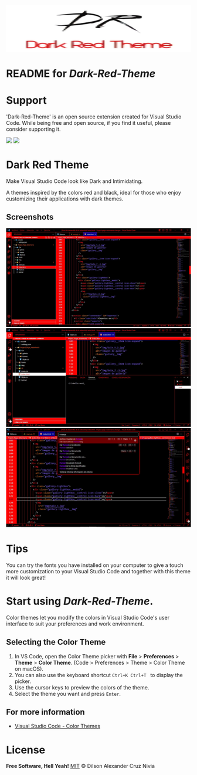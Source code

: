 ![](https://github.com/Dilson24/Dark-Red-Theme/blob/main/image/LogoMP2.png)

# README for *Dark-Red-Theme*

# Support
'Dark-Red-Theme' is an open source extension created for Visual Studio Code. While being free and open source, if you find it useful, please consider supporting it.

![](https://img.shields.io/github/stars/Dilson24/Dark-Red-Theme?style=social) ![](https://img.shields.io/visual-studio-marketplace/i/Dark-Red-Theme.Red-Dark-Theme?style=plastic)
# Dark Red Theme
Make Visual Studio Code look like Dark and Intimidating.

A themes inspired by the colors red and black, ideal for those who enjoy customizing their applications with dark themes.
## Screenshots
![View](https://github.com/Dilson24/Dark-Red-Theme/blob/main/image/vista1.JPG )
![View](https://github.com/Dilson24/Dark-Red-Theme/blob/main/image/vista2.JPG )
![View](https://github.com/Dilson24/Dark-Red-Theme/blob/main/image/vista3.JPG )

# Tips
You can try the fonts you have installed on your computer to give a touch more customization to your Visual Studio Code and together with this theme it will look great! 

# Start using *Dark-Red-Theme*. 

Color themes let you modify the colors in Visual Studio Code's user interface to suit your preferences and work environment.

## Selecting the Color Theme

1. In VS Code, open the Color Theme picker with **File** > **Preferences** > **Theme** > **Color Theme**. (Code > Preferences > Theme > Color Theme on macOS).
2. You can also use the keyboard shortcut  `Ctrl+K Ctrl+T ` to display the picker.
3. Use the cursor keys to preview the colors of the theme.
4. Select the theme you want and press `Enter`.

## For more information

* [Visual Studio Code - Color Themes](https://code.visualstudio.com/docs/getstarted/themes)

# License
**Free Software, Hell Yeah!**
[MIT](https://choosealicense.com/licenses/mit/) © Dilson Alexander Cruz Nivia
